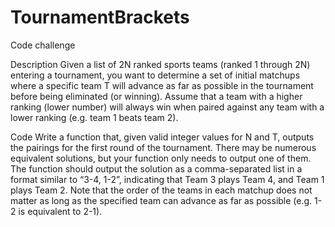 # TournamentBrackets
Code challenge 

Description
Given a list of 2N ranked sports teams (ranked 1 through 2N) entering a tournament, you want to determine a set of initial matchups where a specific team T will advance as far as possible in the tournament before being eliminated (or winning). Assume that a team with a higher ranking (lower number) will always win when paired against any team with a lower ranking (e.g. team 1 beats team 2). 

Code
Write a function that, given valid integer values for N and T, outputs the pairings for the first round of the tournament. There may be numerous equivalent solutions, but your function only needs to output one of them. The function should output the solution as a comma-separated list in a format similar to “3-4, 1-2”, indicating that Team 3 plays Team 4, and Team 1 plays Team 2. Note that the order of the teams in each matchup does not matter as long as the specified team can advance as far as possible (e.g. 1-2 is equivalent to 2-1).
